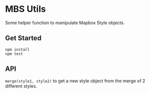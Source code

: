 # MBS Utils
Some helper function to manipulate Mapbox Style objects.

## Get Started
```
npm install
npm test
```

## API

`merge(style1, style2)` to get a new style object from the merge of 2 different styles.